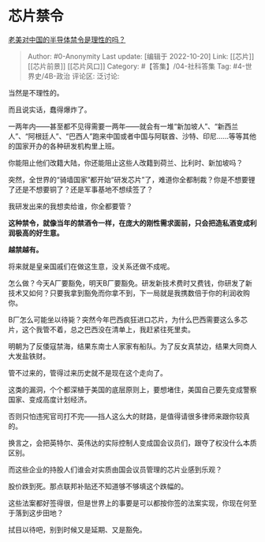 # 芯片禁令
[老美对中国的半导体禁令是理性的吗？](https://www.zhihu.com/question/545776239/answer/2722332436)

> Author: #0-Anonymity
> Last update: [编辑于 2022-10-20]
> Link: [[芯片]] [[芯片前景]] [[芯片风口]]
> Category: #【答集】/04-社科答集
> Tag: #4-世界史/4B-政治
> 评论区:
> 泛讨论:

当然是不理性的。

而且说实话，蠢得爆炸了。

一两年内——甚至都不见得需要一两年——就会有一堆“新加坡人”、“新西兰人”、“阿根廷人”、“巴西人”跑来中国或者中国与阿联酋、沙特、印尼……等等其他的国家开办的各种研发机构里上班。

你能阻止他们改籍大陆，你还能阻止这些人改籍到荷兰、比利时、新加坡吗？

突然，全世界的“骑墙国家”都开始“研发芯片”了，难道你全都制裁？你是不想要锂了还是不想要铜了？还是军事基地不想续签了？

我研发出来的我想卖给谁，你全都要管？

**这种禁令，就像当年的禁酒令一样，在庞大的刚性需求面前，只会把造私酒变成利润极高的好生意。**

**越禁越有。**

将来就是皇亲国戚们在做这生意，没关系还做不成呢。

怎么做？今天A厂要豁免，明天B厂要豁免。研发新技术费时又费钱，你研发了新技术又如何？只要我拿到豁免而你拿不到，下一局就是我携数倍于你的利润收购你。

B厂怎么可能坐以待毙？突然今年巴西疯狂进口芯片，为什么巴西需要这么多芯片，这个我管不着，总之巴西没在清单上，我赶紧往死里卖。

明朝为了反倭寇禁海，结果东南士人家家有船队。为了反女真禁边，结果大同商人大发盐铁财。

管不过来的，管得过来历史就不是现在这个走向了。

这类的漏洞，个个都深植于美国的底层原则上，要想堵住，美国自己要先变成警察国家、变成高度计划经济。

否则只怕违宪官司打不完——挡人这么大的财路，是值得请很多律师来跟你较真的。

换言之，会把英特尔、英伟达的实际控制人变成国会议员们，跟夺了权没什么本质区别。

而这些企业的持股人们谁会对实质由国会议员管理的芯片业感到乐观？

股价跌到死。那点联邦补贴还不知道够不够填这个跌幅的。

这些法案都好签得很，但是世界上的事要是可以都按你签的法案实现，你现在何至于落到这步田地？

拭目以待吧，别到时候又是延期、又是豁免。
